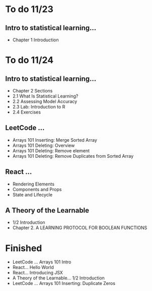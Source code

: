 # To do 11/23
## Intro to statistical learning...
- Chapter 1 Introduction

# To do 11/24
## Intro to statistical learning...
- Chapter 2 Sections
- 2.1 What Is Statistical Learning? 
- 2.2 Assessing Model Accuracy
- 2.3 Lab: Introduction to R
- 2.4 Exercises

## LeetCode ... 
- Arrays 101 Inserting: Merge Sorted Array
- Arrays 101 Deleting: Overview
- Arrays 101 Deleting: Remove element
- Arrays 101 Deleting: Remove Duplicates from Sorted Array

## React ...
- Rendering Elements
- Components and Props
- State and Lifecycle

## A Theory of the Learnable
- 1/2 Introduction
- Chapter 2. A LEARNING PROTOCOL FOR BOOLEAN FUNCTIONS

# Finished
- LeetCode ... Arrays 101 Intro
- React... Hello World
- React... Introducing JSX
- A Theory of the Learnable... 1/2 Introduction
- LeetCode ... Arrays 101 Inserting: Duplicate Zeros
